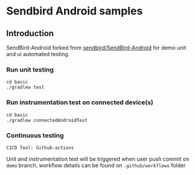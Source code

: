 # Sendbird Android samples

## Introduction

SendBird-Android forked from [sendbird/SendBird-Android](https://github.com/sendbird/SendBird-SDK-Android) for demo unit and ui automated testing.

### Run unit testing
```
cd basic
./gradlew test
```

### Run instrumentation test on connected device(s)
```
cd basic
./gradlew connectedAndroidTest
```

### Continuous testing

`CICD Tool: Github-actions`

Unit and instrumentation test will be triggered when user push commit on `demo` branch,
workflow details can be found on `.github/workflows` folder